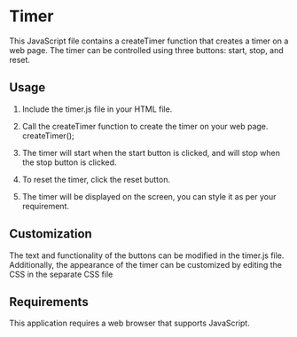 # Timer
This JavaScript file contains a createTimer function that creates a timer on a web page. The timer can be controlled using three buttons: start, stop, and reset.

## Usage
1. Include the timer.js file in your HTML file.

2. Call the createTimer function to create the timer on your web page.
    createTimer();
3. The timer will start when the start button is clicked, and will stop when the stop button is clicked.
4. To reset the timer, click the reset button.
5. The timer will be displayed on the screen, you can style it as per your requirement.

## Customization
The text and functionality of the buttons can be modified in the timer.js file. Additionally, the appearance of the timer can be customized by editing the CSS in the separate CSS file

## Requirements
This application requires a web browser that supports JavaScript.
